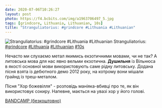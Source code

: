 ```yaml
---
date: 2020-07-06T10:26:27
layout: post
photo: https://f4.bcbits.com/img/a1963706497_5.jpg
tags: [grindcore, Lithuania, Lithuanian, 10s]
title: "Stranguliatorius: #grindcore #Lithuania #Lithuanian"
---
```

![Stranguliatorius: #grindcore #Lithuania #Lithuanian](https://f4.bcbits.com/img/a1963706497_5.jpg)
Stranguliatorius: [#grindcore](/tags/#grindcore) [#Lithuania](/tags/#Lithuania) [#Lithuanian](/tags/#Lithuanian) [#10s](/tags/#10s)

Нечасто ми слухаємо метал якимись екзотичними мовами, чи не так? А литовська мова для нас явно вельми екзотична. **Душильня** із Вільнюса в якості основної мови використовують саме рідну литовську. Додана пісня взята із дебютного демо 2012 року, на котрому вони мішали ґрайнд із треш-металом.

Пісня &quot;Хор божевілля&quot; - розповідь маніяка-вбивці про те, як він використовує сокиру. Напевне, мається на увазі хор у його голові.

[BANDCAMP (безкоштовно)](https://stranguliatorius.bandcamp.com/album/demo-2012)